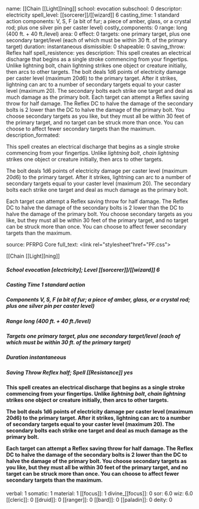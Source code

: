 name: [[Chain [[Light]]ning]]
school: evocation
subschool: 0
descriptor: electricity
spell_level: [[sorcerer]]/[[wizard]] 6
casting_time: 1 standard action
components: V, S, F (a bit of fur; a piece of amber, glass, or a crystal rod; plus one silver pin per caster level)
costly_components: 0
range: long (400 ft. + 40 ft./level)
area: 0
effect: 0
targets: one primary target, plus one secondary target/level (each of which must be within 30 ft. of the primary target)
duration: instantaneous
dismissible: 0
shapeable: 0
saving_throw: Reflex half
spell_resistence: yes
description: This spell creates an electrical discharge that begins as a single stroke commencing from your fingertips. Unlike lightning bolt, chain lightning strikes one object or creature initially, then arcs to other targets. The bolt deals 1d6 points of electricity damage per caster level (maximum 20d6) to the primary target. After it strikes, lightning can arc to a number of secondary targets equal to your caster level (maximum 20). The secondary bolts each strike one target and deal as much damage as the primary bolt. Each target can attempt a Reflex saving throw for half damage. The Reflex DC to halve the damage of the secondary bolts is 2 lower than the DC to halve the damage of the primary bolt. You choose secondary targets as you like, but they must all be within 30 feet of the primary target, and no target can be struck more than once. You can choose to affect fewer secondary targets than the maximum.
description_formated: <p>This spell creates an electrical discharge that begins as a single stroke commencing from your fingertips. Unlike <i>lightning bolt</i>, <i>chain lightning</i> strikes one object or creature initially, then arcs to other targets.</p><p>The bolt deals 1d6 points of electricity damage per caster level (maximum 20d6) to the primary target. After it strikes, lightning can arc to a number of secondary targets equal to your caster level (maximum 20). The secondary bolts each strike one target and deal as much damage as the primary bolt.</p><p>Each target can attempt a Reflex saving throw for half damage. The Reflex DC to halve the damage of the secondary bolts is 2 lower than the DC to halve the damage of the primary bolt. You choose secondary targets as you like, but they must all be within 30 feet of the primary target, and no target can be struck more than once. You can choose to affect fewer secondary targets than the maximum.</p>
source: PFRPG Core
full_text: <link rel="stylesheet"href="PF.css"><div class="heading"><p class="alignleft">[[Chain [[Light]]ning]]</p><div style="clear: both;"></div></div><div><h5><b>School </b>evocation [electricity]; <b>Level </b>[[sorcerer]]/[[wizard]] 6</h5><h5><b>Casting Time </b>1 standard action</h5><h5><b>Components </b>V, S, F (a bit of fur; a piece of amber, glass, or a crystal rod; plus one silver pin per caster level)</h5><h5><b>Range </b>long (400 ft. + 40 ft./level)</h5><h5><b>Targets </b> one primary target, plus one secondary target/level (each of which must be within 30 ft. of the primary target)</h5><h5><b>Duration </b>instantaneous</h5><h5><b>Saving Throw </b>Reflex half; <b>Spell [[Resistance]] </b>yes</h5></div><div><h4><p>This spell creates an electrical discharge that begins as a single stroke commencing from your fingertips. Unlike <i>lightning bolt</i>, <i>chain lightning</i> strikes one object or creature initially, then arcs to other targets.</p><p>The bolt deals 1d6 points of electricity damage per caster level (maximum 20d6) to the primary target. After it strikes, lightning can arc to a number of secondary targets equal to your caster level (maximum 20). The secondary bolts each strike one target and deal as much damage as the primary bolt.</p><p>Each target can attempt a Reflex saving throw for half damage. The Reflex DC to halve the damage of the secondary bolts is 2 lower than the DC to halve the damage of the primary bolt. You choose secondary targets as you like, but they must all be within 30 feet of the primary target, and no target can be struck more than once. You can choose to affect fewer secondary targets than the maximum.</p></h4></div>
verbal: 1
somatic: 1
material: 1
[[focus]]: 1
divine_[[focus]]: 0
sor: 6.0
wiz: 6.0
[[cleric]]: 0
[[druid]]: 0
[[ranger]]: 0
[[bard]]: 0
[[paladin]]: 0
deity: 0
